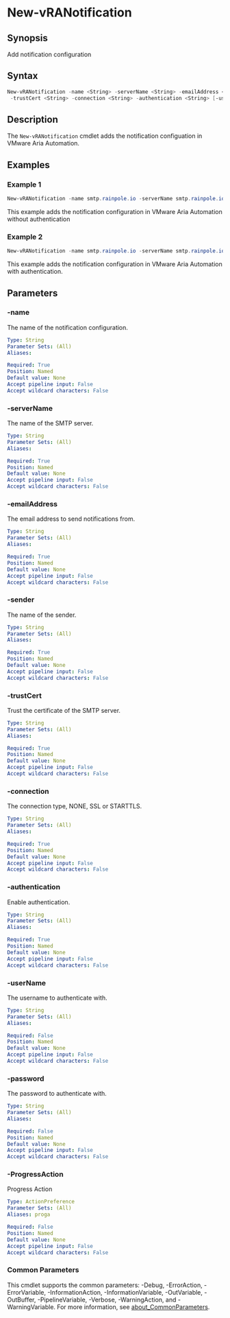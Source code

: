 # New-vRANotification

## Synopsis

Add notification configuration

## Syntax

```powershell
New-vRANotification -name <String> -serverName <String> -emailAddress <String> -sender <String>
 -trustCert <String> -connection <String> -authentication <String> [-userName <String>] [-password <String>] [-ProgressAction <ActionPreference>] [<CommonParameters>]
```

## Description

The `New-vRANotification` cmdlet adds the notification configuation in VMware Aria Automation.

## Examples

### Example 1

```powershell
New-vRANotification -name smtp.rainpole.io -serverName smtp.rainpole.io -emailAddress vra-no-reply@rainpole.io -sender administrator -trustCert true -connection NONE -authentication false
```

This example adds the notification configuration in VMware Aria Automation without authentication

### Example 2

```powershell
New-vRANotification -name smtp.rainpole.io -serverName smtp.rainpole.io -emailAddress vra-no-reply@rainpole.io -sender administrator -trustCert true -connection NONE -authentication true -username administrator -password VMw@re1!
```

This example adds the notification configuration in VMware Aria Automation with authentication.

## Parameters

### -name

The name of the notification configuration.

```yaml
Type: String
Parameter Sets: (All)
Aliases:

Required: True
Position: Named
Default value: None
Accept pipeline input: False
Accept wildcard characters: False
```

### -serverName

The name of the SMTP server.

```yaml
Type: String
Parameter Sets: (All)
Aliases:

Required: True
Position: Named
Default value: None
Accept pipeline input: False
Accept wildcard characters: False
```

### -emailAddress

The email address to send notifications from.

```yaml
Type: String
Parameter Sets: (All)
Aliases:

Required: True
Position: Named
Default value: None
Accept pipeline input: False
Accept wildcard characters: False
```

### -sender

The name of the sender.

```yaml
Type: String
Parameter Sets: (All)
Aliases:

Required: True
Position: Named
Default value: None
Accept pipeline input: False
Accept wildcard characters: False
```

### -trustCert

Trust the certificate of the SMTP server.

```yaml
Type: String
Parameter Sets: (All)
Aliases:

Required: True
Position: Named
Default value: None
Accept pipeline input: False
Accept wildcard characters: False
```

### -connection

The connection type, NONE, SSL or STARTTLS.

```yaml
Type: String
Parameter Sets: (All)
Aliases:

Required: True
Position: Named
Default value: None
Accept pipeline input: False
Accept wildcard characters: False
```

### -authentication

Enable authentication.

```yaml
Type: String
Parameter Sets: (All)
Aliases:

Required: True
Position: Named
Default value: None
Accept pipeline input: False
Accept wildcard characters: False
```

### -userName

The username to authenticate with.

```yaml
Type: String
Parameter Sets: (All)
Aliases:

Required: False
Position: Named
Default value: None
Accept pipeline input: False
Accept wildcard characters: False
```

### -password

The password to authenticate with.

```yaml
Type: String
Parameter Sets: (All)
Aliases:

Required: False
Position: Named
Default value: None
Accept pipeline input: False
Accept wildcard characters: False
```

### -ProgressAction

Progress Action

```yaml
Type: ActionPreference
Parameter Sets: (All)
Aliases: proga

Required: False
Position: Named
Default value: None
Accept pipeline input: False
Accept wildcard characters: False
```

### Common Parameters

This cmdlet supports the common parameters: -Debug, -ErrorAction, -ErrorVariable, -InformationAction, -InformationVariable, -OutVariable, -OutBuffer, -PipelineVariable, -Verbose, -WarningAction, and -WarningVariable. For more information, see [about_CommonParameters](http://go.microsoft.com/fwlink/?LinkID=113216).
